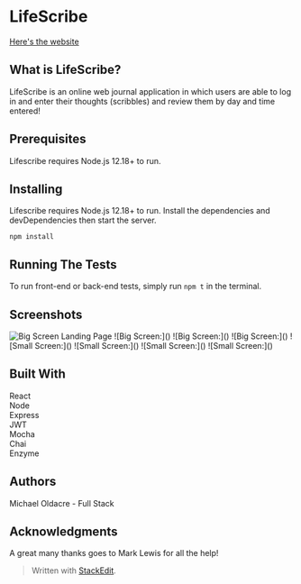 <h1 id="lifescribe">LifeScribe</h1>

[Here's the website](https://lifescribe.vercel.app/)

<h2 id="what-is-lifescribe">What is LifeScribe?</h2>
<p>LifeScribe is an online web journal application in which users are able to log in and enter their thoughts (scribbles) and review them by day and time entered!</p>
<h2 id="prerequisites">Prerequisites</h2>
<p>Lifescribe requires Node.js 12.18+ to run.</p>
<h2 id="installing">Installing</h2>
<p>Lifescribe requires Node.js 12.18+ to run. Install the dependencies and devDependencies then start the server.</p>
<pre><code>npm install
</code></pre>
<h2 id="running-the-tests">Running The Tests</h2>
<p>To run front-end or back-end tests, simply run <code>npm t</code> in the terminal.</p>

<h2 id="screenshots">Screenshots</h2>
<img alt="Big Screen Landing Page" src=".src/images/LandingF.png">
![Big Screen:]()
![Big Screen:]()
![Big Screen:]()
![Small Screen:]()
![Small Screen:]()
![Small Screen:]()
![Small Screen:]()
<h2 id="built-withh2">Built With</h2>
<p>
React<br>
Node<br>
Express<br>
JWT<br>
Mocha<br>
Chai<br>
Enzyme<br>

## Authors
Michael Oldacre - Full Stack

## Acknowledgments</h2>
<p>
A great many thanks goes to Mark Lewis for all the help!</p>
<p></p>
<blockquote>
<p>Written with <a href="https://stackedit.io/">StackEdit</a>.</p>
</blockquote>

<!--stackedit_data:
eyJoaXN0b3J5IjpbNDY5NDQ1OTQ2XX0=
-->
